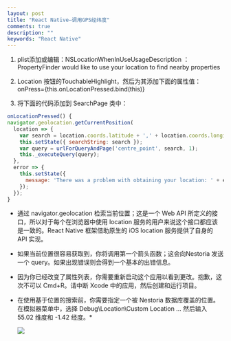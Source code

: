 ```yaml
---
layout: post
title: "React Native—调用GPS经纬度"
comments: true
description: ""
keywords: "React Native"
---
```


1. plist添加或编辑：NSLocationWhenInUseUsageDescription  ：PropertyFinder would like to use your location to find nearby properties

2. Location 按钮的TouchableHighlight，然后为其添加下面的属性值：
onPress={this.onLocationPressed.bind(this)}
3. 将下面的代码添加到 SearchPage 类中：

  ```javascript
onLocationPressed() {
  navigator.geolocation.getCurrentPosition(
    location => {
      var search = location.coords.latitude + ',' + location.coords.longitude;
      this.setState({ searchString: search });
      var query = urlForQueryAndPage('centre_point', search, 1);
      this._executeQuery(query);
    },
    error => {
      this.setState({
        message: 'There was a problem with obtaining your location: ' + error
      });
    });
}
  ```

* 通过 navigator.geolocation 检索当前位置；这是一个 Web API 所定义的接口，所以对于每个在浏览器中使用 location 服务的用户来说这个接口都应该是一致的。React Native 框架借助原生的 iOS location 服务提供了自身的 API 实现。

* 如果当前位置很容易获取到，你将调用第一个箭头函数；这会向Nestoria 发送一个 query。如果出现错误则会得到一个基本的出错信息。

* 因为你已经改变了属性列表，你需要重新启动这个应用以看到更改。抱歉，这次不可以 Cmd+R。请中断 Xcode 中的应用，然后创建和运行项目。


* 在使用基于位置的搜索前，你需要指定一个被 Nestoria 数据库覆盖的位置。在模拟器菜单中，选择 Debug\Location\Custom Location … 然后输入 55.02 维度和 -1.42 经度。*

  ![](http://ww4.sinaimg.cn/mw690/6314d064gw1f7b0xepx8oj20ku12a0w5.jpg)
